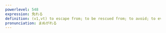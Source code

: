 ```yaml
---
powerlevel: 548
expression: 免れる
definition: (v1,vt) to escape from; to be rescued from; to avoid; to evade; to avert; to elude; to be exempted; to be relieved from pain; to get rid of
pronunciation: まぬがれる
---
```

